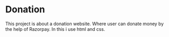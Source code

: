 # Donation
This project is about a donation website. Where user can donate money by the help of Razorpay. 
In this i use html and css.
